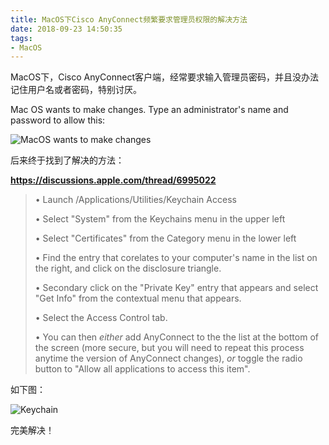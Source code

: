 ```yaml
---
title: MacOS下Cisco AnyConnect频繁要求管理员权限的解决方法
date: 2018-09-23 14:50:35
tags:
- MacOS
---
```


MacOS下，Cisco AnyConnect客户端，经常要求输入管理员密码，并且没办法记住用户名或者密码，特别讨厌。

Mac OS wants to make changes. Type an administrator's name and password to allow this:

![MacOS wants to make changes](/img/cisco-any-connect.png)

后来终于找到了解决的方法：

**https://discussions.apple.com/thread/6995022**

> • Launch /Applications/Utilities/Keychain Access
> 
> • Select "System" from the Keychains menu in the upper left
> 
> • Select "Certificates" from the Category menu in the lower left
> 
> • Find the entry that corelates to your computer's name in the list on the right, and click on the disclosure triangle.
> 
> • Secondary click on the "Private Key" entry that appears and select "Get Info" from the contextual menu that appears.
> 
> • Select the Access Control tab.
> 
> • You can then *either* add AnyConnect to the the list at the bottom of the screen (more secure, but you will need to repeat this process anytime the version of AnyConnect changes), *or* toggle the radio button to "Allow all applications to access this item".

如下图：

![Keychain](/img/keychain.png)

完美解决！
